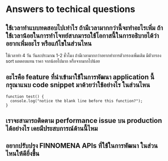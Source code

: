 #  Answers to techical questions
## ใช้เวลาทำแบบทดสอบไปเท่าไร ถ้ามีเวลามากกว่านี้จะทำอะไรเพิ่ม ถ้าใช้เวลาน้อยในการทำโจทย์สาภมารถใช้โอกาสนี้ในการอธิบายได้ว่าอยากเพิ่มอะไร หรือแก้ไขในส่วนไหน
ใช้เวลาทำ 4 วัน วันละประมาณ 1-2 ชั่วโมง ถ้ามีเวลามากกว่าอยากทำการตัวกรองเพิ่มเติม มีตัวกรอง sort ผลตอบแทน ราคา จากน้อยไปมาก หรือจากมากไปน้อย 

## อะไรคือ feature ที่นำเข้ามาใช้ในการพัฒนา application นี้ กรุณาแนบ code snippet มาด้วยว่าใช้อย่างไร ในส่วนไหน
```
function test() {
  console.log("notice the blank line before this function?");
}
```

## เราจะสามารถติดตาม performance issue บน production ได้อย่างไร เคยมีประสบการณ์ด้านนี้ไหม

## อยากปรับปรุง FINNOMENA APIs ที่ใช้ในการพัฒนา ในส่วนไหนให้ดียิ่งขึ้น
